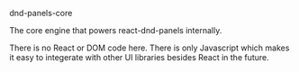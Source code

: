 dnd-panels-core

The core engine that powers react-dnd-panels internally.

There is no React or DOM code here. There is only Javascript which makes it easy to integerate with other UI libraries besides React in the future.
